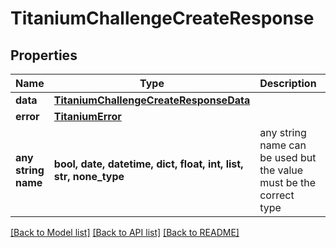 # TitaniumChallengeCreateResponse


## Properties
Name | Type | Description | Notes
------------ | ------------- | ------------- | -------------
**data** | [**TitaniumChallengeCreateResponseData**](TitaniumChallengeCreateResponseData.md) |  | [optional] 
**error** | [**TitaniumError**](TitaniumError.md) |  | [optional] 
**any string name** | **bool, date, datetime, dict, float, int, list, str, none_type** | any string name can be used but the value must be the correct type | [optional]

[[Back to Model list]](../README.md#documentation-for-models) [[Back to API list]](../README.md#documentation-for-api-endpoints) [[Back to README]](../README.md)


